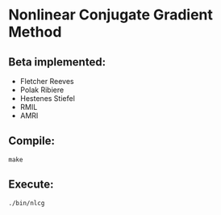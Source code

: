 # Nonlinear Conjugate Gradient Method

## Beta implemented:

- Fletcher Reeves 
- Polak Ribiere 
- Hestenes Stiefel 
- RMIL 
- AMRI 

## Compile: 

```
make
```

## Execute:

```
./bin/nlcg
```

